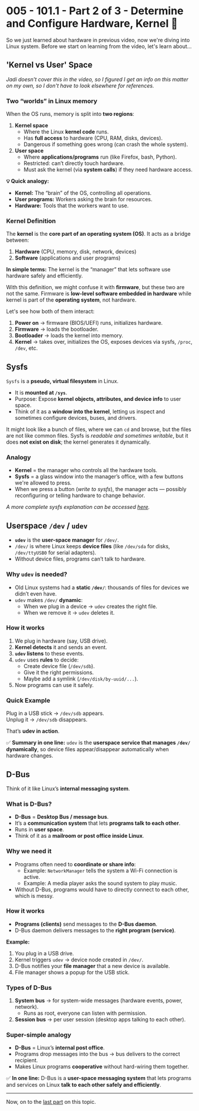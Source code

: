 # 005 - 101.1 - Part 2 of 3 - Determine and Configure Hardware, Kernel 🌽
So we just learned about hardware in previous video, now we're diving into Linux system. Before we start on learning from the video, let's learn about...

## 'Kernel vs User' Space
*Jadi doesn't cover this in the video, so I figured I get an info on this matter on my own, so I don't have to look elsewhere for references.*

### Two “worlds” in Linux memory
When the OS runs, memory is split into **two regions**:
1. **Kernel space**
    - Where the Linux **kernel code** runs.
    - Has **full access** to hardware (CPU, RAM, disks, devices).
    - Dangerous if something goes wrong (can crash the whole system).
2. **User space**
    - Where **applications/programs** run (like Firefox, bash, Python).
    - Restricted: can’t directly touch hardware.
    - Must ask the kernel (via **system calls**) if they need hardware access.

**💡 Quick analogy:**
- **Kernel:** The “brain” of the OS, controlling all operations.
- **User programs:** Workers asking the brain for resources.
- **Hardware:** Tools that the workers want to use.

### Kernel Definition
The **kernel** is the **core part of an operating system (OS)**. It acts as a bridge between:
1. **Hardware** (CPU, memory, disk, network, devices)    
2. **Software** (applications and user programs)

**In simple terms:** The kernel is the “manager” that lets software use hardware safely and efficiently.

With this definition, we might confuse it with **firmware**, but these two are not the same. Firmware is **low-level software embedded in hardware** while kernel is part of the **operating system**, not hardware.

Let's see how both of them interact: 
1. **Power on** → firmware (BIOS/UEFI) runs, initializes hardware.
2. **Firmware** → loads the bootloader.
3. **Bootloader** → loads the kernel into memory.
4. **Kernel** → takes over, initializes the OS, exposes devices via sysfs, `/proc`, `/dev`, etc.


## Sysfs
`Sysfs` is a **pseudo, virtual filesystem** in Linux.
- It is **mounted at `/sys`**.
- Purpose: Expose **kernel objects, attributes, and device info** to user space.
- Think of it as a **window into the kernel**, letting us inspect and sometimes configure devices, buses, and drivers.

It might look like a bunch of files, where we can `cd` and browse, but the files are not like common files. Sysfs is _readable and sometimes writable_, but it does **not exist on disk**; the kernel generates it dynamically.

### Analogy
- **Kernel** = the manager who controls all the hardware tools.
- **Sysfs** = a glass window into the manager’s office, with a few buttons we're allowed to press.
- When we press a button (*write to sysfs*), the manager acts — possibly reconfiguring or telling hardware to change behavior.

*A more complete sysfs explanation can be accessed [here](References/sysfs-explained.md).*

## Userspace `/dev` / `udev`

- **`udev`** is the **user-space manager** for `/dev/`.  
- `/dev/` is where Linux keeps **device files** (like `/dev/sda` for disks, `/dev/ttyUSB0` for serial adapters).
- Without device files, programs can’t talk to hardware.

### Why `udev` is needed?
- Old Linux systems had a **static `/dev/`**: thousands of files for devices we didn’t even have.
- `udev` makes `/dev/` **dynamic**: 
    - When we plug in a device → `udev` creates the right file.
    - When we remove it → `udev` deletes it.

### How it works
1. We plug in hardware (say, USB drive).
2. **Kernel detects** it and sends an event.
3. **`udev` listens** to these events.
4. `udev` uses **rules** to decide:
    - Create device file (`/dev/sdb`).
    - Give it the right permissions.
    - Maybe add a symlink (`/dev/disk/by-uuid/...`).
5. Now programs can use it safely.

### Quick Example
Plug in a USB stick → `/dev/sdb` appears.  
Unplug it → `/dev/sdb` disappears.

That’s **udev in action**.

✅ **Summary in one line:** `udev` is the **userspace service that manages `/dev/` dynamically**, so device files appear/disappear automatically when hardware changes.

## D-Bus
Think of it like Linux’s **internal messaging system**.

### What is D-Bus?

- **D-Bus** = **Desktop Bus / message bus**.
- It’s a **communication system** that lets **programs talk to each other**.
- Runs in **user space**.
- Think of it as a **mailroom or post office inside Linux**.

### Why we need it
- Programs often need to **coordinate or share info**:
    - Example: `NetworkManager` tells the system a Wi-Fi connection is active.
    - Example: A media player asks the sound system to play music.
- Without D-Bus, programs would have to directly connect to each other, which is messy.

### How it works
- **Programs (clients)** send messages to the **D-Bus daemon**.
- D-Bus daemon delivers messages to the **right program (service)**.

**Example:**
1. You plug in a USB drive.
2. Kernel triggers `udev` → device node created in `/dev/`.
3. D-Bus notifies your **file manager** that a new device is available.
4. File manager shows a popup for the USB stick.

### Types of D-Bus
1. **System bus** → for system-wide messages (hardware events, power, network).
    - Runs as root, everyone can listen with permission.
2. **Session bus** → per user session (desktop apps talking to each other).

### Super-simple analogy

- **D-Bus** = Linux’s **internal post office**.
- Programs drop messages into the bus → bus delivers to the correct recipient.
- Makes Linux programs **cooperative** without hard-wiring them together.

✅ **In one line:**  D-Bus is a **user-space messaging system** that lets programs and services on Linux **talk to each other safely and efficiently**.

---

Now, on to the [last part](/Main-Notes/006_3-3-determine-configure-hardware-commands.md) on this topic.